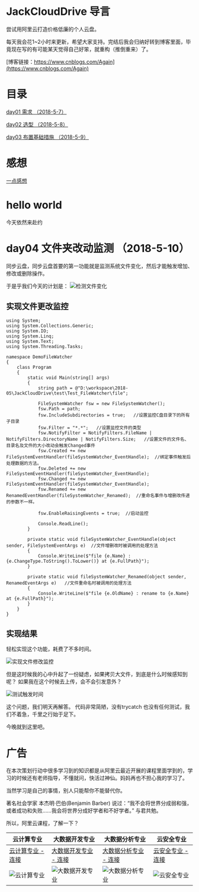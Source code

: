 # JackCloudDrive 导言
尝试用阿里云打造价格低廉的个人云盘。

每天我会花1~2小时来更新，希望大家支持。完结后我会归纳好转到博客里面，毕竟现在写的有可能某天觉得自己好笨，就重构（推倒重来）了。

[博客链接：https://www.cnblogs.com/Again](https://www.cnblogs.com/Again)

# 目录

[day01 需求 （2018-5-7）](https://github.com/jzaicn/JackCloudDrive/blob/master/doc/chapter01_requirement.md)

[day02 选型 （2018-5-8）](https://github.com/jzaicn/JackCloudDrive/blob/master/doc/chapter02_lectotype.md)

[day03 布置基础措施 （2018-5-9）](https://github.com/jzaicn/JackCloudDrive/blob/master/doc/chapter03_environment.md)

# 感想

[一点感想](https://github.com/jzaicn/JackCloudDrive/blob/master/doc/impressions/一点感想.md)

# hello world
今天依然来赴约

# day04 文件夹改动监测  （2018-5-10）

同步云盘，同步云盘首要的第一功能就是监测系统文件变化，然后才能触发增加、修改或删除操作。

于是乎我们今天的计划是：
![检测文件变化](https://github.com/jzaicn/JackCloudDrive/raw/master/doc/img/检测文件变化.png)

## 实现文件更改监控
``` 
using System;
using System.Collections.Generic;
using System.IO;
using System.Linq;
using System.Text;
using System.Threading.Tasks;

namespace DemoFileWatcher
{
    class Program
    {
        static void Main(string[] args)
        {
            string path = @"D:\workspace\2018-05\JackCloudDrive\test\Test_FileWatcher\file";

            FileSystemWatcher fsw = new FileSystemWatcher();
            fsw.Path = path;
            fsw.IncludeSubdirectories = true;   //设置监控C盘目录下的所有子目录
            fsw.Filter = "*.*";   //设置监控文件的类型
            fsw.NotifyFilter = NotifyFilters.FileName | NotifyFilters.DirectoryName | NotifyFilters.Size;   //设置文件的文件名、目录名及文件的大小改动会触发Changed事件
            fsw.Created += new FileSystemEventHandler(fileSystemWatcher_EventHandle);  //绑定事件触发后处理数据的方法。
            fsw.Deleted += new FileSystemEventHandler(fileSystemWatcher_EventHandle);
            fsw.Changed += new FileSystemEventHandler(fileSystemWatcher_EventHandle);
            fsw.Renamed += new RenamedEventHandler(fileSystemWatcher_Renamed);  //重命名事件与增删改传递的参数不一样。

            fsw.EnableRaisingEvents = true;  //启动监控

            Console.ReadLine();
        }

        private static void fileSystemWatcher_EventHandle(object sender, FileSystemEventArgs e)  //文件增删改时被调用的处理方法
        {
            Console.WriteLine($"file {e.Name} : {e.ChangeType.ToString().ToLower()} at {e.FullPath}");
        }

        private static void fileSystemWatcher_Renamed(object sender, RenamedEventArgs e)   //文件重命名时被调用的处理方法
        {
            Console.WriteLine($"file {e.OldName} : rename to {e.Name} at {e.FullPath}");
        }
    }
}
```

## 实现结果
轻松实现这个功能，耗费了不多时间。

![实现文件修改监控](https://github.com/jzaicn/JackCloudDrive/raw/master/doc/img/实现文件修改监控.png)

但是这时候我的心中升起了一份疑虑，如果拷贝大文件，到底是什么时候感知到呢？
如果我在这个时候去上传，会不会引发意外？

![测试触发时间](https://github.com/jzaicn/JackCloudDrive/raw/master/doc/img/测试触发时间.png)

这个问题，我们明天再解答。
代码非常简陋，没有trycatch 也没有任何测试，我们不着急，千里之行始于足下。

今晚就到这里吧。






# 广告
在本次策划行动中很多学习到的知识都是从阿里云最近开展的课程里面学到的，学习的时候还有老师指导，不懂就问，快活过神仙。妈妈再也不担心我的学习了。

当然学习是自己的事情，别人只能帮你不能替代你。

著名社会学家 本杰明·巴伯(Benjamin Barber) 说过：“我不会将世界分成弱和强，或者成功和失败……我会将世界分成好学者和不好学者。” 与君共勉。

所以，阿里云课程，了解一下？

云计算专业 | 大数据开发专业 | 大数据分析专业 | 云安全专业
------------ | ------------- | ------------- | -------------
[云计算专业 - 连接](http://click.aliyun.com/m/47628) | [大数据开发专业 - 连接](http://click.aliyun.com/m/47789) | [大数据分析专业 - 连接](http://click.aliyun.com/m/47709) | [云安全专业 - 连接](http://click.aliyun.com/m/47869)
![云计算专业](https://github.com/jzaicn/JackCloudDrive/raw/master/doc/ad_img/cloud_computing.png) | ![大数据开发专业](https://github.com/jzaicn/JackCloudDrive/raw/master/doc/ad_img/big_data_develop.png) | ![大数据分析专业](https://github.com/jzaicn/JackCloudDrive/raw/master/doc/ad_img/big_data_analyze.png) | ![云安全专业](https://github.com/jzaicn/JackCloudDrive/raw/master/doc/ad_img/cloud_security.png)

